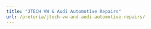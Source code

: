 ```yaml
---
title: "JTECH VW & Audi Automotive Repairs"
url: /pretoria/jtech-vw-and-audi-automotive-repairs/
---
```

